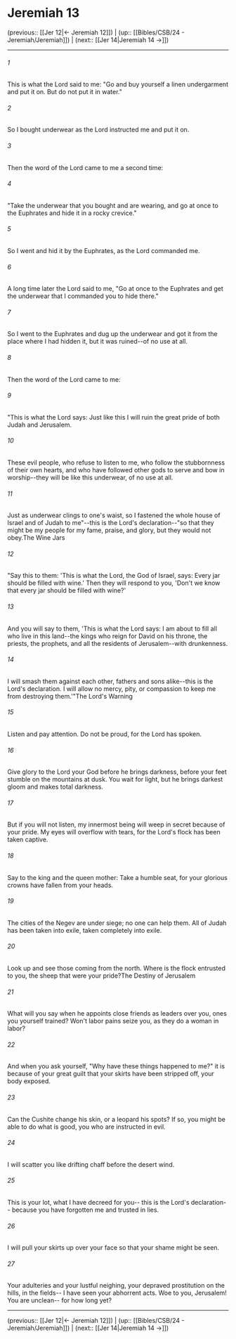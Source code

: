 # Jeremiah 13

(previous:: [[Jer 12|← Jeremiah 12]]) | (up:: [[Bibles/CSB/24 - Jeremiah/Jeremiah]]) | (next:: [[Jer 14|Jeremiah 14 →]])

***


###### 1 
This is what the Lord said to me: "Go and buy yourself a linen undergarment and put it on. But do not put it in water." 

###### 2 
So I bought underwear as the Lord instructed me and put it on. 

###### 3 
Then the word of the Lord came to me a second time: 

###### 4 
"Take the underwear that you bought and are wearing, and go at once to the Euphrates and hide it in a rocky crevice." 

###### 5 
So I went and hid it by the Euphrates, as the Lord commanded me. 

###### 6 
A long time later the Lord said to me, "Go at once to the Euphrates and get the underwear that I commanded you to hide there." 

###### 7 
So I went to the Euphrates and dug up the underwear and got it from the place where I had hidden it, but it was ruined--of no use at all. 

###### 8 
Then the word of the Lord came to me: 

###### 9 
"This is what the Lord says: Just like this I will ruin the great pride of both Judah and Jerusalem. 

###### 10 
These evil people, who refuse to listen to me, who follow the stubbornness of their own hearts, and who have followed other gods to serve and bow in worship--they will be like this underwear, of no use at all. 

###### 11 
Just as underwear clings to one's waist, so I fastened the whole house of Israel and of Judah to me"--this is the Lord's declaration--"so that they might be my people for my fame, praise, and glory, but they would not obey.The Wine Jars 

###### 12 
"Say this to them: 'This is what the Lord, the God of Israel, says: Every jar should be filled with wine.' Then they will respond to you, 'Don't we know that every jar should be filled with wine?' 

###### 13 
And you will say to them, 'This is what the Lord says: I am about to fill all who live in this land--the kings who reign for David on his throne, the priests, the prophets, and all the residents of Jerusalem--with drunkenness. 

###### 14 
I will smash them against each other, fathers and sons alike--this is the Lord's declaration. I will allow no mercy, pity, or compassion to keep me from destroying them.'"The Lord's Warning 

###### 15 
Listen and pay attention. Do not be proud, for the Lord has spoken. 

###### 16 
Give glory to the Lord your God before he brings darkness, before your feet stumble on the mountains at dusk. You wait for light, but he brings darkest gloom and makes total darkness. 

###### 17 
But if you will not listen, my innermost being will weep in secret because of your pride. My eyes will overflow with tears, for the Lord's flock has been taken captive. 

###### 18 
Say to the king and the queen mother: Take a humble seat, for your glorious crowns have fallen from your heads. 

###### 19 
The cities of the Negev are under siege; no one can help them. All of Judah has been taken into exile, taken completely into exile. 

###### 20 
Look up and see those coming from the north. Where is the flock entrusted to you, the sheep that were your pride?The Destiny of Jerusalem 

###### 21 
What will you say when he appoints close friends as leaders over you, ones you yourself trained? Won't labor pains seize you, as they do a woman in labor? 

###### 22 
And when you ask yourself, "Why have these things happened to me?" it is because of your great guilt that your skirts have been stripped off, your body exposed. 

###### 23 
Can the Cushite change his skin, or a leopard his spots? If so, you might be able to do what is good, you who are instructed in evil. 

###### 24 
I will scatter you like drifting chaff before the desert wind. 

###### 25 
This is your lot, what I have decreed for you-- this is the Lord's declaration-- because you have forgotten me and trusted in lies. 

###### 26 
I will pull your skirts up over your face so that your shame might be seen. 

###### 27 
Your adulteries and your lustful neighing, your depraved prostitution on the hills, in the fields-- I have seen your abhorrent acts. Woe to you, Jerusalem! You are unclean-- for how long yet?

***

(previous:: [[Jer 12|← Jeremiah 12]]) | (up:: [[Bibles/CSB/24 - Jeremiah/Jeremiah]]) | (next:: [[Jer 14|Jeremiah 14 →]])
